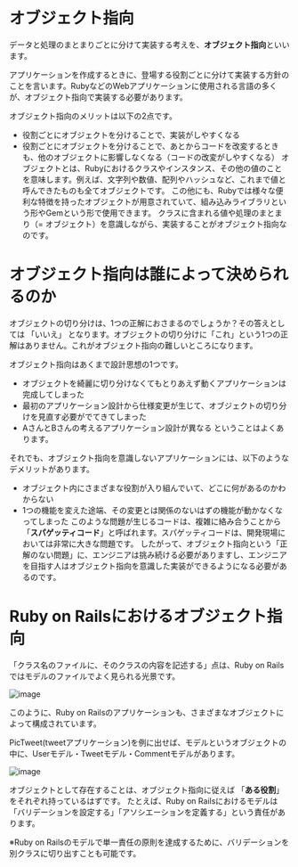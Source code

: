 # オブジェクト指向

データと処理のまとまりごとに分けて実装する考えを、**オブジェクト指向**といいます。

アプリケーションを作成するときに、登場する役割ごとに分けて実装する方針のことを言います。RubyなどのWebアプリケーションに使用される言語の多くが、オブジェクト指向で実装する必要があります。

オブジェクト指向のメリットは以下の2点です。

- 役割ごとにオブジェクトを分けることで、実装がしやすくなる
- 役割ごとにオブジェクトを分けることで、あとからコードを改変するときも、他のオブジェクトに影響しなくなる（コードの改変がしやすくなる）
オブジェクトとは、Rubyにおけるクラスやインスタンス、その他の値のことを意味します。例えば、文字列や数値、配列やハッシュなど、これまで値と呼んできたものも全てオブジェクトです。
この他にも、Rubyでは様々な便利な特徴を持ったオブジェクトが用意されていて、組み込みライブラリという形やGemという形で使用できます。
クラスに含まれる値や処理のまとまり（= オブジェクト）を意識しながら、実装することがオブジェクト指向なのです。


# オブジェクト指向は誰によって決められるのか

オブジェクトの切り分けは、1つの正解におさまるのでしょうか？その答えとしては 「いいえ」 となります。オブジェクトの切り分けに「これ」という1つの正解はありません。これがオブジェクト指向の難しいところになります。

オブジェクト指向はあくまで設計思想の1つです。

- オブジェクトを綺麗に切り分けなくてもとりあえず動くアプリケーションは完成してしまった
- 最初のアプリケーション設計から仕様変更が生じて、オブジェクトの切り分けを見直す必要がでてきてしまった
- AさんとBさんの考えるアプリケーション設計が異なる
ということはよくあります。

それでも、オブジェクト指向を意識しないアプリケーションには、以下のようなデメリットがあります。

- オブジェクト内にさまざまな役割が入り組んでいて、どこに何があるのかわからない
- 1つの機能を変えた途端、その変更とは関係のないはずの機能が動かなくなってしまった
このような問題が生じるコードは、複雑に絡み合うことから「**スパゲッティコード**」と呼ばれます。スパゲッティコードは、開発現場においては非常に大きな問題です。
したがって、オブジェクト指向という「正解のない問題」に、エンジニアは挑み続ける必要がありますし、エンジニアを目指す人はオブジェクト指向を意識した実装ができるようになる必要があるのです。


# Ruby on Railsにおけるオブジェクト指向

「クラス名のファイルに、そのクラスの内容を記述する」点は、Ruby on Railsではモデルのファイルでよく見られる光景です。

![image](https://github.com/koharayuki/til/assets/132040884/599c0056-b7c3-4f33-8696-033009663cad)

このように、Ruby on Railsのアプリケーションも、さまざまなオブジェクトによって構成されています。

PicTweet(tweetアプリケーション)を例に出せば、モデルというオブジェクトの中に、Userモデル・Tweetモデル・Commentモデルがあります。

![image](https://github.com/koharayuki/til/assets/132040884/5e2389bd-9cc9-4ad6-aaa5-3ab1f45e0850)

オブジェクトとして存在することは、オブジェクト指向に従えば 「**ある役割**」 をそれぞれ持っているはずです。
たとえば、Ruby on Railsにおけるモデルは「バリデーションを設定する」「アソシエーションを定義する」という責任があります。

※Ruby on Railsのモデルで単一責任の原則を達成するために、バリデーションを別クラスに切り出すことも可能です。
